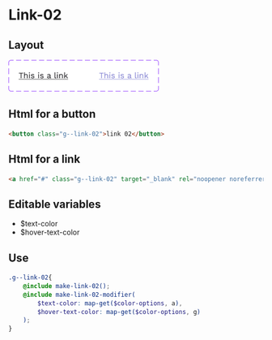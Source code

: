 # Link-02

## Layout

![alt text][link-02]

[link-02]: /src/img/global-components/link/link-02.png

## Html for a button

```html
<button class="g--link-02">link 02</button>
```

## Html for a link

```html
<a href="#" class="g--link-02" target="_blank" rel="noopener noreferrer">link 02 link</a>
```

## Editable variables

- $text-color
- $hover-text-color

## Use

```scss
.g--link-02{
    @include make-link-02();
    @include make-link-02-modifier(
        $text-color: map-get($color-options, a),
        $hover-text-color: map-get($color-options, g)
    );
}
```
